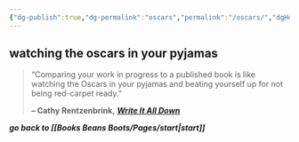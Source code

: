 ```yaml
---
{"dg-publish":true,"dg-permalink":"oscars","permalink":"/oscars/","dgHomeLink":true,"dgPassFrontmatter":false}
---
```



## watching the oscars in your pyjamas

> “Comparing your work in progress to a published book is like watching the Oscars in your pyjamas and beating yourself up for not being red-carpet ready.”
>
> **– Cathy Rentzenbrink,** _[**Write It All Down**](https://londonwriterssalon.us4.list-manage.com/track/click?u=8b047263967451488070a8ad0&id=ec346bdbb9&e=bc5cbc9b90)_

***go back to [[Books Beans Boots/Pages/start|start]]***